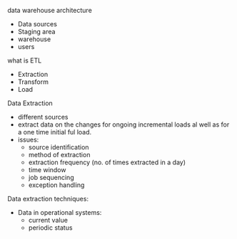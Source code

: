 data warehouse architecture
- Data sources
- Staging area
- warehouse
- users

what is ETL
- Extraction
- Transform
- Load

Data Extraction
- different sources
- extract data on the changes for ongoing incremental loads al well as for a one time initial ful load.
- issues:
  - source identification
  - method of extraction
  - extraction frequency (no. of times extracted in a day)
  - time window
  - job sequencing
  - exception handling

Data extraction techniques:
- Data in operational systems:
  - current value
  - periodic status